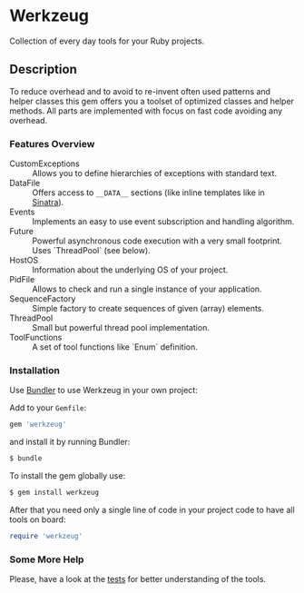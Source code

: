 # Werkzeug

Collection of every day tools for your Ruby projects.

## Description

To reduce overhead and to avoid to re-invent often used patterns and helper classes this gem offers you a toolset of optimized classes and helper methods. All parts are implemented with focus on fast code avoiding any overhead.

### Features Overview

<dl>
  <dt>CustomExceptions</dt>
  <dd>Allows you to define hierarchies of exceptions with standard text.</dd>

  <dt>DataFile</dt>
  <dd>Offers access to <code>__DATA__</code> sections (like inline templates like in <a href="https://github.com/sinatra/sinatra#inline-templates" rel="nofollow">Sinatra</a>).</dd>

  <dt>Events</dt>
  <dd>Implements an easy to use event subscription and handling algorithm.</dd>

  <dt>Future</dt>
  <dd>Powerful asynchronous code execution with a very small footprint. Uses `ThreadPool` (see below).</dd>

  <dt>HostOS</dt>
  <dd>Information about the underlying OS of your project.</dd>

  <dt>PidFile</dt>
  <dd>Allows to check and run a single instance of your application.</dd>

  <dt>SequenceFactory</dt>
  <dd>Simple factory to create sequences of given (array) elements.</dd>

  <dt>ThreadPool</dt>
  <dd>Small but powerful thread pool implementation.</dd>

  <dt>ToolFunctions</dt>
  <dd>A set of tool functions like `Enum` definition.</dd>
</dl>

### Installation

Use [Bundler](http://gembundler.com/) to use Werkzeug in your own project:

Add to your `Gemfile`:

```ruby
gem 'werkzeug'
```

and install it by running Bundler:

```bash
$ bundle
```

To install the gem globally use:

```bash
$ gem install werkzeug
```

After that you need only a single line of code in your project code to have all tools on board:

```ruby
require 'werkzeug'
```

### Some More Help

Please, have a look at the [tests](https://github.com/mblumtritt/werkzeug/blob/master/test) for better understanding of the tools.
